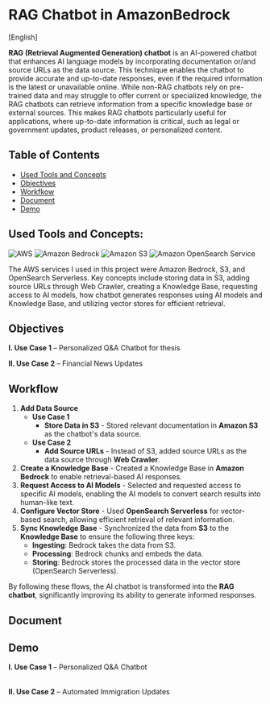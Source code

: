# RAG Chatbot in AmazonBedrock


[English]

**RAG (Retrieval Augmented Generation) chatbot** is an AI-powered chatbot that enhances AI language models by incorporating documentation or/and source URLs as the data source. This technique enables the chatbot to provide accurate and up-to-date responses, even if the required information is the latest or unavailable online. While non-RAG chatbots rely on pre-trained data and may struggle to offer current or specialized knowledge, the RAG chatbots can retrieve information from a specific knowledge base or external sources. This makes RAG chatbots particularly useful for applications, where up-to-date information is critical, such as legal or government updates, product releases, or personalized content.

## Table of Contents

- [Used Tools and Concepts](#used-tools-and-concepts)
- [Objectives](#objectives)
- [Workfkow](#workflow)
- [Document](#document)
- [Demo](#demo)

## Used Tools and Concepts:

![AWS](https://img.shields.io/badge/AWS%20-%20?style=for-the-badge&logo=AmazonWebServices&logoColor=FF9900&logoSize=auto&color=232F3E)
![Amazon Bedrock](https://custom-icon-badges.demolab.com/badge/Amazon%20Bedrock%20-%20?style=for-the-badge&logo=amazon-bedrock&color=01a88d)
![Amazon S3](https://img.shields.io/badge/Amazon%20S3%20-%20?style=for-the-badge&logo=AmazonS3&logoColor=white&color=%23569A31)
![Amazon OpenSearch Service](https://custom-icon-badges.demolab.com/badge/Amazon%20OpenSearch%20Service%20-%20?style=for-the-badge&logo=amazon-opensearch&color=884df7)

The AWS services I used in this project were Amazon Bedrock, S3, and OpenSearch Serverless. Key concepts include storing data in S3, adding source URLs through Web Crawler, creating a Knowledge Base, requesting access to AI models, how chatbot generates responses using AI models and Knowledge Base, and utilizing vector stores for efficient retrieval.

## Objectives

**I. Use Case 1** – Personalized Q&A Chatbot for thesis



**II. Use Case 2** – Financial News Updates



## Workflow

1. **Add Data Source**
   - **Use Case 1**
     - **Store Data in S3** - Stored relevant documentation in **Amazon S3** as the chatbot's data source.
   - **Use Case 2**
     - **Add Source URLs** - Instead of S3, added source URLs as the data source through **Web Crawler**.
2. **Create a Knowledge Base** - Created a Knowledge Base in **Amazon Bedrock** to enable retrieval-based AI responses.
3. **Request Access to AI Models** - Selected and requested access to specific AI models, enabling the AI models to convert search results into human-like text.
4. **Configure Vector Store** - Used **OpenSearch Serverless** for vector-based search, allowing efficient retrieval of relevant information.
5. **Sync Knowledge Base** - Synchronized the data from **S3** to the **Knowledge Base** to ensure the following three keys:
   - **Ingesting**: Bedrock takes the data from S3.
   - **Processing**: Bedrock chunks and embeds the data.
   - **Storing**: Bedrock stores the processed data in the vector store (OpenSearch Serverless).

By following these flows, the AI chatbot is transformed into the **RAG chatbot**, significantly improving its ability to generate informed responses.

## Document


## Demo

**I. Use Case 1** – Personalized Q&A Chatbot

<table>
   <tr>
      <!-- Left Side -->
<!--       <td style="vertical-align: top; width: 50%;">
         <img src="https://github.com/user-attachments/assets/d93f0aa7-f96c-44b5-b744-cdaae4ee0f1e" width="100%" />
         <img src="https://github.com/user-attachments/assets/d4971f5b-3d81-4f96-b3eb-a7b11df66e94" width="100%" />
      </td>
      <!-- Right Side -->
<!--       <td style="vertical-align: top; width: 50%;">
         <img src="https://github.com/user-attachments/assets/0caef54c-5e57-407a-b311-90f9f2980793" width="100%" />
         <img src="https://github.com/user-attachments/assets/bfaecd97-1d23-4181-aea3-0a2b45dc9f54" width="100%" />
      </td> -->
   </tr> 
</table>

**II. Use Case 2** – Automated Immigration Updates



